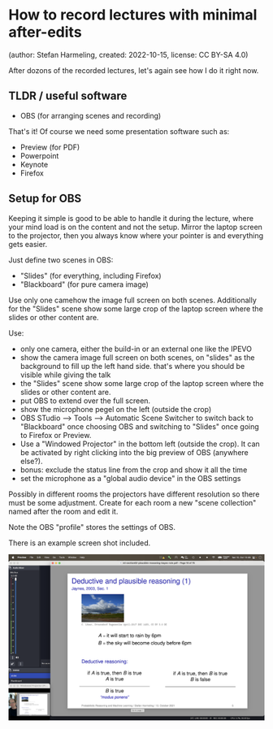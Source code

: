 # How to record lectures with minimal after-edits
(author: Stefan Harmeling, created: 2022-10-15, license: CC BY-SA 4.0)

After dozons of the recorded lectures, let's again see how I do it right now.


## TLDR / useful software
* OBS (for arranging scenes and recording)

That's it!  Of course we need some presentation software such as:
* Preview (for PDF)
* Powerpoint
* Keynote
* Firefox

## Setup for OBS
Keeping it simple is good to be able to handle it during the lecture, where your mind load is on the content and not the setup.  Mirror the laptop screen to the projector, then you always know where your pointer is and everything gets easier.

Just define two scenes in OBS:
* "Slides" (for everything, including Firefox)
* "Blackboard" (for pure camera image)

Use only one camehow the image full screen on both scenes.  Additionally for the "Slides" scene show some large crop of the laptop screen where the slides or other content are.

Use:
* only one camera, either the build-in or an external one like the IPEVO
* show the camera image full screen on both scenes, on "slides" as the background to fill up the left hand side.  that's where you should be visible while giving the talk
* the "Slides" scene show some large crop of the laptop screen where the slides or other content are.
* put OBS to extend over the full screen.
* show the microphone pegel on the left (outside the crop)
* OBS STudio --> Tools --> Automatic Scene Switcher to switch back to "Blackboard" once choosing OBS and switching to "Slides" once going to Firefox or Preview.
* Use a "Windowed Projector" in the bottom left (outside the crop).   It can be activated by right clicking into the big preview of OBS (anywhere else?).
* bonus: exclude the status line from the crop and show it all the time
* set the microphone as a "global audio device" in the OBS settings

Possibly in different rooms the projectors have different resolution so there must be some adjustment.  Create for each room a new "scene collection" named after the room and edit it.

Note the OBS "profile" stores the settings of OBS.

There is an example screen shot included.

![](2022-example-screen.png)
